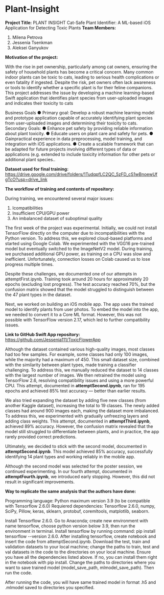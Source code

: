 # Plant-Insight

**Project Title:** PLANT INSIGHT
Cat-Safe Plant Identifier: A ML-based iOS Application for Detecting Toxic Plants
**Team Members:**
 1. Milena Petrova
 2. Jessenia Tsenkman
 3. Aleksei Ganyukov

**Motivation of the project:**

 With the rise in pet ownership, particularly among cat owners, ensuring the safety of
 household plants has become a critical concern. Many common indoor plants can be
 toxic to cats, leading to serious health complications or even fatality if ingested.
 Despite the risk, pet owners often lack awareness or tools to identify whether a
 specific plant is for their feline companions. This project addresses the issue by
 developing a machine learning-based Swift application that identifies plant species
 from user-uploaded images and indicates their toxicity to cats

Business Goals
   ● Primary goal: Develop a robust machine learning model and prototype
     application capable of accurately identifying plant species from user-uploaded
     images and determining their toxicity to cats.
Secondary Goals:
   ● Enhance pet safety by providing reliable information about plant
     toxicity.
   ● Educate users on plant care and safety for pets.
   ● Gainpractical experience in data preprocessing, model training, and
     integration with iOS applications.
   ● Create a scalable framework that can be adapted for future projects
     involving different types of data or applications (e.g. extended to
     include toxicity information for other pets or additional plant species..

**Dataset used for final training:**
https://drive.google.com/drive/folders/1TudqpfLC2QC_5zFD_cS1wBnoewUfgTcO?usp=drive_link

**The workflow of training and contents of repository:**

During training, we encountered several major issues:

1. Icompatibilities
2. Insufficient CPU/GPU power
3. An imbalanced dataset of suboptimal quality

The first week of the project was experimental. Initially, we could not install TensorFlow directly on the computer due to incompatibilities with the Python version. To address this, we explored cloud-based platforms and started using Google Colab. We experimented with the VGG16 pre-trained model but eventually switched to the ImageNetV2 model. During training, we purchased additional GPU power, as training on a CPU was slow and inefficient. Unfortunately, connection losses on Colab caused us to lose progress multiple times.

Despite these challenges, we documented one of our attempts in attemptFirst.ipynb. Training took around 20 hours for approximately 20 epochs (excluding lost progress). The test accuracy reached 70%, but the confusion matrix showed that the model struggled to distinguish between the 47 plant types in the dataset.

Next, we worked on building an iOS mobile app. The app uses the trained model to identify plants from user photos. To embed the model into the app, we needed to convert it to a Core ML format. However, this was not possible with TensorFlow version 2.17, which led to further compatibility issues.

**Link to GitHub Swift App repository:**
https://github.com/Jessenia111/ToxicFlowerApp

Although the dataset contained various high-quality images, most classes had too few samples. For example, some classes had only 100 images, while the majority had a maximum of 450. This small dataset size, combined with the similarity between plant types, made training a classifier challenging. To address this, we manually reduced the dataset to 14 classes with the largest number of images. We then retrained the model using TensorFlow 2.6, resolving compatibility issues and using a more powerful CPU. This attempt, documented in **attemptSecond.ipynb**, ran for 195 epochs and achieved 85% test accuracy — better than earlier results.

We also tried expanding the dataset by adding five new classes (from another Kaggle dataset), increasing the total to 19 classes. The newly added classes had around 900 images each, making the dataset more imbalanced. To address this, we experimented with gradually unfreezing layers and adding class weights. This attempt, documented in **attemptThird.ipynb**, achieved 89% accuracy. However, the confusion matrix revealed that the model still struggled to differentiate between plants, and in practice, the app rarely provided correct predictions.

Ultimately, we decided to stick with the second model, documented in **attemptSecond.ipynb**. This model achieved 85% accuracy, successfully identifying 14 plant types and working reliably in the mobile app.

Although the second model was selected for the poster session, we continued experimenting. In our fourth attempt, documented in **attemptFourth.ipynb**, we introduced early stopping. However, this did not result in significant improvements.

**Way to replicate the same analysis that the authors have done:**

Programming language: Python maximum version 3.9 (to be compatible with Tensorflow 2.6.0)
Requiered dependencies: Tensorflow 2.6.0, numpy, SciPy, Pillow, keras, sklearn, protobuf, coremltools, matplotlib, seaborn.

Install Tensorflow 2.6.0. Go to Anaconda; create new environment with name tensorflow, choose python version below 3.9, then run the environment in terminal. Install tensorflow by running command: pip install tensorflow --version 2.6.0. After installing tensorflow, create notebook and insert the code from attemptSecond.ipynb. Download the test, train and validation datasets to your local machine; change the paths to train, test and val datasets in the code to the directories on your local machine. Ensure you have all the dependencies listed above. If no, you can install them right in the notebook with pip install. Change the paths to directories where you want to save trained model (model_save_path, mlmodel_save_path). Then run the code.

After running the code, you will have same trained model in format .h5 and .mlmodel saved to directories you specified.
